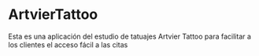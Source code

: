# ArtvierTattoo
Esta es una aplicación del estudio de tatuajes Artvier Tattoo para facilitar a los clientes el acceso fácil a las citas
